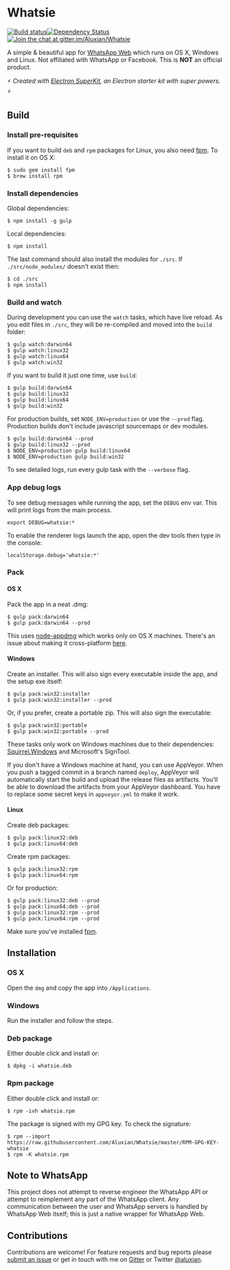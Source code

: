 Whatsie
=======

[![Build status](https://ci.appveyor.com/api/projects/status/t9nvllbmy6h54o5t/branch/master?svg=true)](https://ci.appveyor.com/project/Aluxian/whatsie/branch/master)[![Dependency Status](https://david-dm.org/Aluxian/Whatsie/status.svg)](https://david-dm.org/Aluxian/Whatsie#info=dependencies)[![Join the chat at gitter.im/Aluxian/Whatsie](https://badges.gitter.im/Join%20Chat.svg)](https://gitter.im/Aluxian/Whatsie)

A simple & beautiful app for [WhatsApp Web](https://web.whatsapp.com/) which runs on OS X, Windows and Linux. Not affiliated with WhatsApp or Facebook. This is **NOT** an official product.

:zap: *Created with [Electron SuperKit](https://github.com/Aluxian/electron-superkit), an Electron starter kit with super powers.* :zap:

Build
-----

### Install pre-requisites

If you want to build `deb` and `rpm` packages for Linux, you also need [fpm](https://github.com/jordansissel/fpm). To install it on OS X:

```
$ sudo gem install fpm
$ brew install rpm
```

### Install dependencies

Global dependencies:

```
$ npm install -g gulp
```

Local dependencies:

```
$ npm install
```

The last command should also install the modules for `./src`. If `./src/node_modules/` doesn't exist then:

```
$ cd ./src
$ npm install
```

### Build and watch

During development you can use the `watch` tasks, which have live reload. As you edit files in `./src`, they will be re-compiled and moved into the `build` folder:

```
$ gulp watch:darwin64
$ gulp watch:linux32
$ gulp watch:linux64
$ gulp watch:win32
```

If you want to build it just one time, use `build`:

```
$ gulp build:darwin64
$ gulp build:linux32
$ gulp build:linux64
$ gulp build:win32
```

For production builds, set `NODE_ENV=production` or use the `--prod` flag. Production builds don't include javascript sourcemaps or dev modules.

```
$ gulp build:darwin64 --prod
$ gulp build:linux32 --prod
$ NODE_ENV=production gulp build:linux64
$ NODE_ENV=production gulp build:win32
```

To see detailed logs, run every gulp task with the `--verbose` flag.

### App debug logs

To see debug messages while running the app, set the `DEBUG` env var. This will print logs from the main process.

```
export DEBUG=whatsie:*
```

To enable the renderer logs launch the app, open the dev tools then type in the console:

```
localStorage.debug='whatsie:*'
```

### Pack

#### OS X

Pack the app in a neat .dmg:

```
$ gulp pack:darwin64
$ gulp pack:darwin64 --prod
```

This uses [node-appdmg](https://www.npmjs.com/package/appdmg) which works only on OS X machines. There's an issue about making it cross-platform [here](https://github.com/LinusU/node-appdmg/issues/14).

#### Windows

Create an installer. This will also sign every executable inside the app, and the setup exe itself:

```
$ gulp pack:win32:installer
$ gulp pack:win32:installer --prod
```

Or, if you prefer, create a portable zip. This will also sign the executable:

```
$ gulp pack:win32:portable
$ gulp pack:win32:portable --prod
```

These tasks only work on Windows machines due to their dependencies: [Squirrel.Windows](https://github.com/Squirrel/Squirrel.Windows) and Microsoft's SignTool.

If you don't have a Windows machine at hand, you can use AppVeyor. When you push a tagged commit in a branch named `deploy`, AppVeyor will automatically start the build and upload the release files as artifacts. You'll be able to download the artifacts from your AppVeyor dashboard. You have to replace some secret keys in `appveyor.yml` to make it work.

#### Linux

Create deb packages:

```
$ gulp pack:linux32:deb
$ gulp pack:linux64:deb
```

Create rpm packages:

```
$ gulp pack:linux32:rpm
$ gulp pack:linux64:rpm
```

Or for production:

```
$ gulp pack:linux32:deb --prod
$ gulp pack:linux64:deb --prod
$ gulp pack:linux32:rpm --prod
$ gulp pack:linux64:rpm --prod
```

Make sure you've installed [fpm](https://github.com/jordansissel/fpm).

Installation
------------

### OS X

Open the `dmg` and copy the app into `/Applications`.

### Windows

Run the installer and follow the steps.

### Deb package

Either double click and install or:

```
$ dpkg -i whatsie.deb
```

### Rpm package

Either double click and install or:

```
$ rpm -ivh whatsie.rpm
```

The package is signed with my GPG key. To check the signature:

```
$ rpm --import https://raw.githubusercontent.com/Aluxian/Whatsie/master/RPM-GPG-KEY-whatsie
$ rpm -K whatsie.rpm
```

Note to WhatsApp
----------------

This project does not attempt to reverse engineer the WhatsApp API or attempt to reimplement any part of the WhatsApp client. Any communication between the user and WhatsApp servers is handled by WhatsApp Web itself; this is just a native wrapper for WhatsApp Web.

Contributions
--------------------

Contributions are welcome! For feature requests and bug reports please [submit an issue](https://github.com/Aluxian/Whatsie/issues/new?labels=bug) or get in touch with me on [Gitter](https://gitter.im/Aluxian/Whatsie) or Twitter [@aluxian](https://twitter.com/aluxian).
